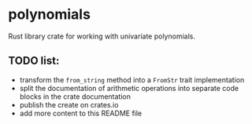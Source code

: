 # polynomials

Rust library crate for working with univariate polynomials.

## TODO list:
- transform the `from_string` method into a `FromStr` trait implementation
- split the documentation of arithmetic operations into separate code blocks in the crate documentation
- publish the create on crates.io
- add more content to this README file